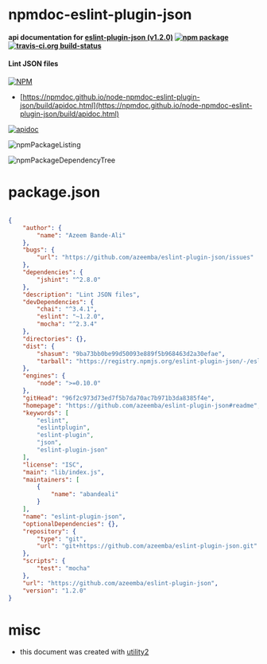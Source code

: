 # npmdoc-eslint-plugin-json

#### api documentation for  [eslint-plugin-json (v1.2.0)](https://github.com/azeemba/eslint-plugin-json#readme)  [![npm package](https://img.shields.io/npm/v/npmdoc-eslint-plugin-json.svg?style=flat-square)](https://www.npmjs.org/package/npmdoc-eslint-plugin-json) [![travis-ci.org build-status](https://api.travis-ci.org/npmdoc/node-npmdoc-eslint-plugin-json.svg)](https://travis-ci.org/npmdoc/node-npmdoc-eslint-plugin-json)

#### Lint JSON files

[![NPM](https://nodei.co/npm/eslint-plugin-json.png?downloads=true&downloadRank=true&stars=true)](https://www.npmjs.com/package/eslint-plugin-json)

- [https://npmdoc.github.io/node-npmdoc-eslint-plugin-json/build/apidoc.html](https://npmdoc.github.io/node-npmdoc-eslint-plugin-json/build/apidoc.html)

[![apidoc](https://npmdoc.github.io/node-npmdoc-eslint-plugin-json/build/screenCapture.buildCi.browser.%252Ftmp%252Fbuild%252Fapidoc.html.png)](https://npmdoc.github.io/node-npmdoc-eslint-plugin-json/build/apidoc.html)

![npmPackageListing](https://npmdoc.github.io/node-npmdoc-eslint-plugin-json/build/screenCapture.npmPackageListing.svg)

![npmPackageDependencyTree](https://npmdoc.github.io/node-npmdoc-eslint-plugin-json/build/screenCapture.npmPackageDependencyTree.svg)



# package.json

```json

{
    "author": {
        "name": "Azeem Bande-Ali"
    },
    "bugs": {
        "url": "https://github.com/azeemba/eslint-plugin-json/issues"
    },
    "dependencies": {
        "jshint": "^2.8.0"
    },
    "description": "Lint JSON files",
    "devDependencies": {
        "chai": "^3.4.1",
        "eslint": "~1.2.0",
        "mocha": "^2.3.4"
    },
    "directories": {},
    "dist": {
        "shasum": "9ba73bb0be99d50093e889f5b968463d2a30efae",
        "tarball": "https://registry.npmjs.org/eslint-plugin-json/-/eslint-plugin-json-1.2.0.tgz"
    },
    "engines": {
        "node": ">=0.10.0"
    },
    "gitHead": "96f2c973d73ed7f5b7da70ac7b971b3da8385f4e",
    "homepage": "https://github.com/azeemba/eslint-plugin-json#readme",
    "keywords": [
        "eslint",
        "eslintplugin",
        "eslint-plugin",
        "json",
        "eslint-plugin-json"
    ],
    "license": "ISC",
    "main": "lib/index.js",
    "maintainers": [
        {
            "name": "abandeali"
        }
    ],
    "name": "eslint-plugin-json",
    "optionalDependencies": {},
    "repository": {
        "type": "git",
        "url": "git+https://github.com/azeemba/eslint-plugin-json.git"
    },
    "scripts": {
        "test": "mocha"
    },
    "url": "https://github.com/azeemba/eslint-plugin-json",
    "version": "1.2.0"
}
```



# misc
- this document was created with [utility2](https://github.com/kaizhu256/node-utility2)
